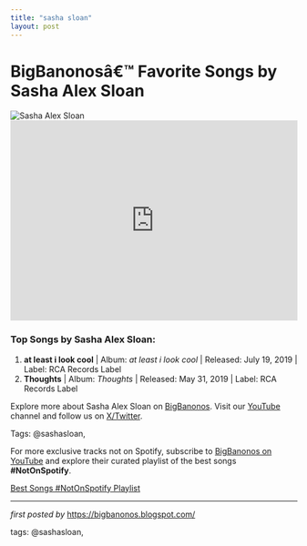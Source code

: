 ```yaml
---
title: "sasha sloan"
layout: post
---
```

<!-- Title of the Post -->
<h1>BigBanonosâ€™ Favorite Songs by Sasha Alex Sloan</h1> <!-- Featured Image -->
<div> <img src="https://assets.teenvogue.com/photos/5dded0996f44a90008d03600/master/pass/promo_sasha_sloan.jpg" alt="Sasha Alex Sloan">
</div> <!-- Spotify Embed -->
<div> <iframe src="https://open.spotify.com/embed/playlist/2ODkBmjzYPsP79LTOKy2EY?utm_source=generator" width="100%" height="352" frameBorder="0" allowfullscreen="" allow="autoplay; clipboard-write; encrypted-media; fullscreen; picture-in-picture" loading="lazy"></iframe>
</div> <!-- Song Information -->
<h3>Top Songs by Sasha Alex Sloan:</h3>
<ol> <li><strong>at least i look cool</strong> | Album: <em>at least i look cool</em> | Released: July 19, 2019 | Label: RCA Records Label</li> <li><strong>Thoughts</strong> | Album: <em>Thoughts</em> | Released: May 31, 2019 | Label: RCA Records Label</li>
</ol> <!-- Footer Links -->
<div > <p>Explore more about Sasha Alex Sloan on <a href="https://bigbanonos.blogspot.com/" target="_blank">BigBanonos</a>. Visit our <a href="https://www.youtube.com/@BigBanonos" target="_blank">YouTube</a> channel and follow us on <a href="https://x.com/bigbanonos" target="_blank">X/Twitter</a>.</p>
</div> <!-- Tags -->
<p >Tags: @sashasloan,</p>


<!--Subscribe and Playlist Links-->
<div>
    <p>For more exclusive tracks not on Spotify, subscribe to <a href="https://www.youtube.com/@BigBanonos" target="_blank">BigBanonos on YouTube</a> and explore their curated playlist of the best songs <strong>#NotOnSpotify</strong>.</p>
    <p><a href="https://www.youtube.com/playlist?list=PLtuNtuTatqI0kFahUCbtbfenC_ET5O_tr" target="_blank">Best Songs #NotOnSpotify Playlist<br /></a></p></div>

<hr />

<p><em>first posted by</em> <a href="https://bigbanonos.blogspot.com/" rel="noopener" target="_new">https://bigbanonos.blogspot.com/</a></p>

<p>tags: @sashasloan,</p>
